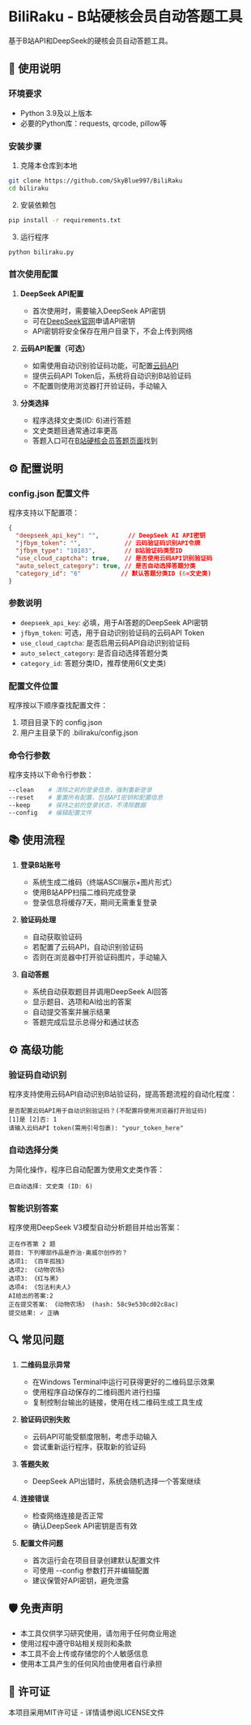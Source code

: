 # BiliRaku - B站硬核会员自动答题工具

基于B站API和DeepSeek的硬核会员自动答题工具。

## 🚀 使用说明

### 环境要求
- Python 3.9及以上版本
- 必要的Python库：requests, qrcode, pillow等

### 安装步骤

1. 克隆本仓库到本地
```bash
git clone https://github.com/SkyBlue997/BiliRaku
cd biliraku
```

2. 安装依赖包
```bash
pip install -r requirements.txt
```

3. 运行程序
```bash
python biliraku.py
```

### 首次使用配置

1. **DeepSeek API配置**
   - 首次使用时，需要输入DeepSeek API密钥
   - 可在[DeepSeek官网](https://platform.deepseek.com/api_keys)申请API密钥
   - API密钥将安全保存在用户目录下，不会上传到网络

2. **云码API配置（可选）**
   - 如需使用自动识别验证码功能，可配置[云码API](https://www.jfbym.com)
   - 提供云码API Token后，系统将自动识别B站验证码
   - 不配置则使用浏览器打开验证码，手动输入

3. **分类选择**
   - 程序选择文史类(ID: 6)进行答题
   - 文史类题目通常通过率更高
   - 答题入口可在[B站硬核会员答题页面](https://www.bilibili.com/v/hardgame)找到

## ⚙️ 配置说明

### config.json 配置文件
程序支持以下配置项：
```json
{
  "deepseek_api_key": "",        // DeepSeek AI API密钥
  "jfbym_token": "",            // 云码验证码识别API令牌
  "jfbym_type": "10103",        // B站验证码类型ID
  "use_cloud_captcha": true,    // 是否使用云码API识别验证码
  "auto_select_category": true, // 是否自动选择答题分类
  "category_id": "6"           // 默认答题分类ID (6=文史类)
}
```

### 参数说明
- `deepseek_api_key`: 必填，用于AI答题的DeepSeek API密钥
- `jfbym_token`: 可选，用于自动识别验证码的云码API Token
- `use_cloud_captcha`: 是否启用云码API自动识别验证码
- `auto_select_category`: 是否自动选择答题分类
- `category_id`: 答题分类ID，推荐使用6(文史类)

### 配置文件位置
程序按以下顺序查找配置文件：
1. 项目目录下的 config.json
2. 用户主目录下的 .biliraku/config.json

### 命令行参数
程序支持以下命令行参数：
```bash
--clean    # 清除之前的登录信息，强制重新登录
--reset    # 重置所有配置，包括API密钥和配置信息
--keep     # 保持之前的登录状态，不清除数据
--config   # 编辑配置文件
```

## 📚 使用流程

1. **登录B站账号**
   - 系统生成二维码（终端ASCII展示+图片形式）
   - 使用B站APP扫描二维码完成登录
   - 登录信息将缓存7天，期间无需重复登录

2. **验证码处理**
   - 自动获取验证码
   - 若配置了云码API，自动识别验证码
   - 否则在浏览器中打开验证码图片，手动输入

3. **自动答题**
   - 系统自动获取题目并调用DeepSeek AI回答
   - 显示题目、选项和AI给出的答案
   - 自动提交答案并展示结果
   - 答题完成后显示总得分和通过状态

## ⚙️ 高级功能

### 验证码自动识别
程序支持使用云码API自动识别B站验证码，提高答题流程的自动化程度：
```
是否配置云码API用于自动识别验证码？(不配置将使用浏览器打开验证码)
[1]是 [2]否: 1
请输入云码API token(需用引号包裹): "your_token_here"
```

### 自动选择分类
为简化操作，程序已自动配置为使用文史类作答：
```
已自动选择: 文史类 (ID: 6)
```

### 智能识别答案
程序使用DeepSeek V3模型自动分析题目并给出答案：
```
正在作答第 2 题
题目: 下列哪部作品是乔治·奥威尔创作的？
选项1: 《百年孤独》
选项2: 《动物农场》
选项3: 《红与黑》
选项4: 《包法利夫人》
AI给出的答案:2
正在提交答案: 《动物农场》 (hash: 58c9e530cd02c8ac)
提交结果: ✓ 正确
```

## 🔍 常见问题

1. **二维码显示异常**
   - 在Windows Terminal中运行可获得更好的二维码显示效果
   - 使用程序自动保存的二维码图片进行扫描
   - 复制控制台输出的链接，使用在线二维码生成工具生成

2. **验证码识别失败**
   - 云码API可能受额度限制，考虑手动输入
   - 尝试重新运行程序，获取新的验证码

3. **答题失败**
   - DeepSeek API出错时，系统会随机选择一个答案继续

4. **连接错误**
   - 检查网络连接是否正常
   - 确认DeepSeek API密钥是否有效

5. **配置文件问题**
   - 首次运行会在项目目录创建默认配置文件
   - 可使用 --config 参数打开并编辑配置
   - 建议保管好API密钥，避免泄露

## 🛡️ 免责声明

- 本工具仅供学习研究使用，请勿用于任何商业用途
- 使用过程中遵守B站相关规则和条款
- 本工具不会上传或存储您的个人敏感信息
- 使用本工具产生的任何风险由使用者自行承担


## 📄 许可证

本项目采用MIT许可证 - 详情请参阅LICENSE文件